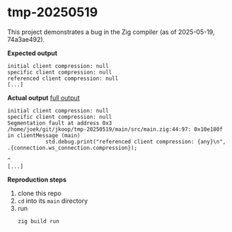 # tmp-20250519

This project demonstrates a bug in the Zig compiler (as of 2025-05-19, 74a3ae492).

**Expected output**

```plain
initial client compression: null
specific client compression: null
referenced client compression: null
[...]
```

**Actual output** [full output](./log.txt)

```plain
initial client compression: null
specific client compression: null
Segmentation fault at address 0x3
/home/joek/git/jkoop/tmp-20250519/main/src/main.zig:44:97: 0x10e180f in clientMessage (main)
            std.debug.print("referenced client compression: {any}\n", .{connection.ws_connection.compression});
                                                                                                ^
[...]
```

**Reproduction steps**

1. clone this repo
2. `cd` into its `main` directory
3. run
   ```sh
   zig build run
   ```
